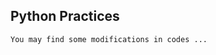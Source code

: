 ## Python Practices
```
You may find some modifications in codes ...
```
<br>
<!-- 
**[Course Link](https://www.udemy.com/course/python-comprehensive-bootcamp-beginner-to-professional/)**
 -->

